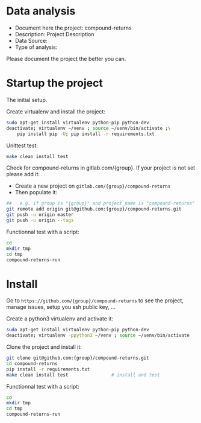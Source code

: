 # Data analysis
- Document here the project: compound-returns
- Description: Project Description
- Data Source:
- Type of analysis:

Please document the project the better you can.

# Startup the project

The initial setup.

Create virtualenv and install the project:
```bash
sudo apt-get install virtualenv python-pip python-dev
deactivate; virtualenv ~/venv ; source ~/venv/bin/activate ;\
    pip install pip -U; pip install -r requirements.txt
```

Unittest test:
```bash
make clean install test
```

Check for compound-returns in gitlab.com/{group}.
If your project is not set please add it:

- Create a new project on `gitlab.com/{group}/compound-returns`
- Then populate it:

```bash
##   e.g. if group is "{group}" and project_name is "compound-returns"
git remote add origin git@github.com:{group}/compound-returns.git
git push -u origin master
git push -u origin --tags
```

Functionnal test with a script:

```bash
cd
mkdir tmp
cd tmp
compound-returns-run
```

# Install

Go to `https://github.com/{group}/compound-returns` to see the project, manage issues,
setup you ssh public key, ...

Create a python3 virtualenv and activate it:

```bash
sudo apt-get install virtualenv python-pip python-dev
deactivate; virtualenv -ppython3 ~/venv ; source ~/venv/bin/activate
```

Clone the project and install it:

```bash
git clone git@github.com:{group}/compound-returns.git
cd compound-returns
pip install -r requirements.txt
make clean install test                # install and test
```
Functionnal test with a script:

```bash
cd
mkdir tmp
cd tmp
compound-returns-run
```
